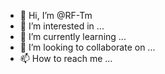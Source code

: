 - 👋 Hi, I’m @RF-Tm
- 👀 I’m interested in ...
- 🌱 I’m currently learning ...
- 💞️ I’m looking to collaborate on ...
- 📫 How to reach me ...

<!---
RF-Tm/RF-Tm is a ✨ special ✨ repository because its `README.md` (this file) appears on your GitHub profile.
You can click the Preview link to take a look at your changes.
--->
